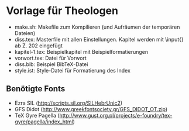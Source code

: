 Vorlage für Theologen 
===========
- make.sh: Makefile zum Kompilieren (und Aufräumen der temporären Dateien)
- diss.tex: Masterfile mit allen Einstellungen. Kapitel werden mit \input{} ab Z. 202 eingefügt
- kapitel-1.tex: Beispielkapitel mit Beispielformatierungen
- vorwort.tex: Datei für Vorwort
- diss.bib: Beispiel BibTeX-Datei
- style.ist: Style-Datei für Formatierung des Index

Benötigte Fonts
------------
- Ezra SIL (http://scripts.sil.org/SILHebrUnic2)
- GFS Didot (http://www.greekfontsociety.gr/GFS_DIDOT_OT.zip)
- TeX Gyre Pagella (http://www.gust.org.pl/projects/e-foundry/tex-gyre/pagella/index_html)